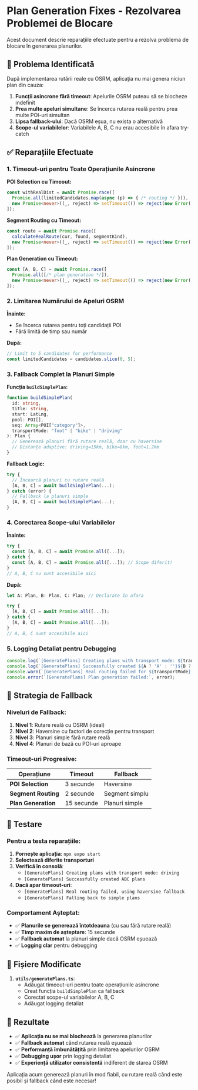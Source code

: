 # Plan Generation Fixes - Rezolvarea Problemei de Blocare

Acest document descrie reparațiile efectuate pentru a rezolva problema de blocare în generarea planurilor.

## 🐛 **Problema Identificată**

După implementarea rutării reale cu OSRM, aplicația nu mai genera niciun plan din cauza:

1. **Funcții asincrone fără timeout**: Apelurile OSRM puteau să se blocheze indefinit
2. **Prea multe apeluri simultane**: Se încerca rutarea reală pentru prea multe POI-uri simultan
3. **Lipsa fallback-ului**: Dacă OSRM eșua, nu exista o alternativă
4. **Scope-ul variabilelor**: Variabilele A, B, C nu erau accesibile în afara try-catch

## ✅ **Reparațiile Efectuate**

### 1. **Timeout-uri pentru Toate Operațiunile Asincrone**

**POI Selection cu Timeout:**
```typescript
const withRealDist = await Promise.race([
  Promise.all(limitedCandidates.map(async (p) => { /* routing */ })),
  new Promise<never>((_, reject) => setTimeout(() => reject(new Error('Timeout')), 3000)) // 3 sec
]);
```

**Segment Routing cu Timeout:**
```typescript
const route = await Promise.race([
  calculateRealRoute(cur, found, segmentKind),
  new Promise<never>((_, reject) => setTimeout(() => reject(new Error('Timeout')), 2000)) // 2 sec
]);
```

**Plan Generation cu Timeout:**
```typescript
const [A, B, C] = await Promise.race([
  Promise.all([/* plan generation */]),
  new Promise<never>((_, reject) => setTimeout(() => reject(new Error('Plan generation timeout')), 15000)) // 15 sec
]);
```

### 2. **Limitarea Numărului de Apeluri OSRM**

**Înainte:**
- Se încerca rutarea pentru toți candidații POI
- Fără limită de timp sau număr

**După:**
```typescript
// Limit to 5 candidates for performance
const limitedCandidates = candidates.slice(0, 5);
```

### 3. **Fallback Complet la Planuri Simple**

**Funcția `buildSimplePlan`:**
```typescript
function buildSimplePlan(
  id: string,
  title: string,
  start: LatLng,
  pool: POI[],
  seq: Array<POI["category"]>,
  transportMode: "foot" | "bike" | "driving"
): Plan {
  // Generează planuri fără rutare reală, doar cu haversine
  // Distanțe adaptive: driving=15km, bike=8km, foot=1.2km
}
```

**Fallback Logic:**
```typescript
try {
  // Încearcă planuri cu rutare reală
  [A, B, C] = await buildSinglePlan(...);
} catch (error) {
  // Fallback la planuri simple
  [A, B, C] = await buildSimplePlan(...);
}
```

### 4. **Corectarea Scope-ului Variabilelor**

**Înainte:**
```typescript
try {
  const [A, B, C] = await Promise.all([...]);
} catch {
  const [A, B, C] = await Promise.all([...]); // Scope diferit!
}
// A, B, C nu sunt accesibile aici
```

**După:**
```typescript
let A: Plan, B: Plan, C: Plan; // Declarate în afara

try {
  [A, B, C] = await Promise.all([...]);
} catch {
  [A, B, C] = await Promise.all([...]);
}
// A, B, C sunt accesibile aici
```

### 5. **Logging Detaliat pentru Debugging**

```typescript
console.log(`[GeneratePlans] Creating plans with transport mode: ${transportMode}`);
console.log(`[GeneratePlans] Successfully created ${A ? 'A' : ''}${B ? 'B' : ''}${C ? 'C' : ''} plans`);
console.warn(`[GeneratePlans] Real routing failed for ${transportMode}, using haversine fallback`);
console.error(`[GeneratePlans] Plan generation failed:`, error);
```

## 🚀 **Strategia de Fallback**

### Niveluri de Fallback:

1. **Nivel 1**: Rutare reală cu OSRM (ideal)
2. **Nivel 2**: Haversine cu factori de corecție pentru transport
3. **Nivel 3**: Planuri simple fără rutare reală
4. **Nivel 4**: Planuri de bază cu POI-uri aproape

### Timeout-uri Progresive:

| Operațiune | Timeout | Fallback |
|------------|---------|----------|
| **POI Selection** | 3 secunde | Haversine |
| **Segment Routing** | 2 secunde | Segment simplu |
| **Plan Generation** | 15 secunde | Planuri simple |

## 🧪 **Testare**

### Pentru a testa reparațiile:

1. **Pornește aplicația**: `npx expo start`
2. **Selectează diferite transporturi**
3. **Verifică în consolă**:
   - `[GeneratePlans] Creating plans with transport mode: driving`
   - `[GeneratePlans] Successfully created ABC plans`
4. **Dacă apar timeout-uri**:
   - `[GeneratePlans] Real routing failed, using haversine fallback`
   - `[GeneratePlans] Falling back to simple plans`

### Comportament Așteptat:

- ✅ **Planurile se generează întotdeauna** (cu sau fără rutare reală)
- ✅ **Timp maxim de așteptare**: 15 secunde
- ✅ **Fallback automat** la planuri simple dacă OSRM eșuează
- ✅ **Logging clar** pentru debugging

## 📁 **Fișiere Modificate**

1. **`utils/generatePlans.ts`**:
   - Adăugat timeout-uri pentru toate operațiunile asincrone
   - Creat funcția `buildSimplePlan` ca fallback
   - Corectat scope-ul variabilelor A, B, C
   - Adăugat logging detaliat

## 🎯 **Rezultate**

- ✅ **Aplicația nu se mai blochează** la generarea planurilor
- ✅ **Fallback automat** când rutarea reală eșuează
- ✅ **Performanță îmbunătățită** prin limitarea apelurilor OSRM
- ✅ **Debugging ușor** prin logging detaliat
- ✅ **Experiență utilizator consistentă** indiferent de starea OSRM

Aplicația acum generează planuri în mod fiabil, cu rutare reală când este posibil și fallback când este necesar!
